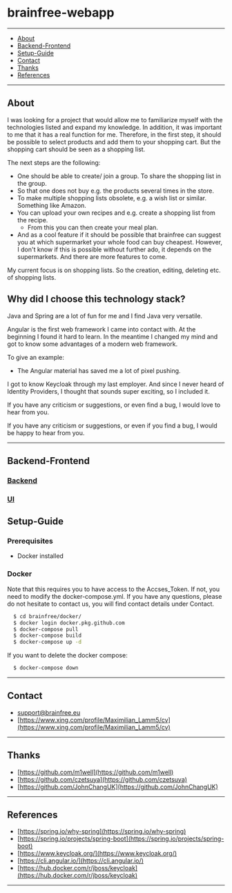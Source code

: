 # brainfree-webapp

---

* [About](#about)
* [Backend-Frontend](#Backend-Frontend)
* [Setup-Guide](#Setup-Guide)
* [Contact](#contact)
* [Thanks](#thanks)
* [References](#references)

---

## About

I was looking for a project that would allow me to familiarize myself with the technologies listed and expand my
knowledge. In addition, it was important to me that it has a real function for me. Therefore, in the first step, it
should be possible to select products and add them to your shopping cart. But the shopping cart should be seen as a
shopping list. <br/>

The next steps are the following:

* One should be able to create/ join a group. To share the shopping list in the group.
* So that one does not buy e.g. the products several times in the store.
* To make multiple shopping lists obsolete, e.g. a wish list or similar. Something like Amazon.
* You can upload your own recipes and e.g. create a shopping list from the recipe.
    * From this you can then create your meal plan.
* And as a cool feature if it should be possible that brainfree can suggest you at which supermarket your whole food can
  buy cheapest. However, I don't know if this is possible without further ado, it depends on the supermarkets. And there
  are more features to come.

My current focus is on shopping lists. So the creation, editing, deleting etc. of shopping lists.

## Why did I choose this technology stack?

Java and Spring are a lot of fun for me and I find Java very versatile.

Angular is the first web framework I came into contact with. At the beginning I found it hard to learn. In the meantime
I changed my mind and got to know some advantages of a modern web framework.

To give an example:

* The Angular material has saved me a lot of pixel pushing.

I got to know Keycloak through my last employer. And since I never heard of Identity Providers, I thought that sounds
super exciting, so I included it.

If you have any criticism or suggestions, or even find a bug, I would love to hear from you.

If you have any criticism or suggestions, or even if you find a bug, I would be happy to hear from you.

---

## Backend-Frontend

### [Backend](/brainfree-rest/README.md)

### [UI](/https://github.com/FI-ML/brainfree-webapp-ui/blob/main/README.md)

## Setup-Guide

### Prerequisites

* Docker installed

### Docker

Note that this requires you to have access to the Accses_Token. If not, you need to modify the docker-compose.yml. If
you have any questions, please do not hesitate to contact us, you will find contact details under Contact.

```bash
  $ cd brainfree/docker/
  $ docker login docker.pkg.github.com
  $ docker-compose pull 
  $ docker-compose build 
  $ docker-compose up -d
```

If you want to delete the docker compose:

```bash
  $ docker-compose down
```

---

## Contact

- support@brainfree.eu
- [https://www.xing.com/profile/Maximilian_Lamm5/cv](https://www.xing.com/profile/Maximilian_Lamm5/cv)

---

## Thanks

- [https://github.com/m1well](https://github.com/m1well)
- [https://github.com/czetsuya](https://github.com/czetsuya)
- [https://github.com/JohnChangUK](https://github.com/JohnChangUK)

---

## References

- [https://spring.io/why-spring](https://spring.io/why-spring)
- [https://spring.io/projects/spring-boot](https://spring.io/projects/spring-boot)
- [https://www.keycloak.org/](https://www.keycloak.org/)
- [https://cli.angular.io/](https://cli.angular.io/)
- [https://hub.docker.com/r/jboss/keycloak](https://hub.docker.com/r/jboss/keycloak)

---
